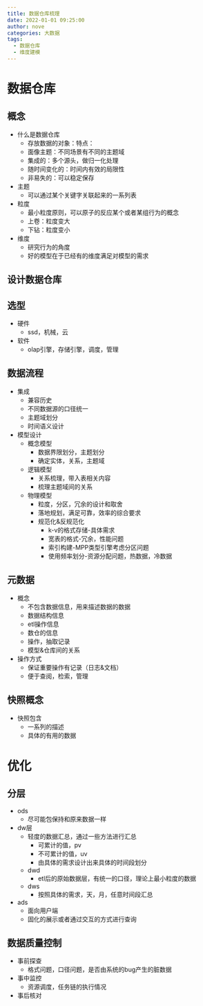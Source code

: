 ```yaml
---
title: 数据仓库梳理
date: 2022-01-01 09:25:00
author: nove
categories: 大数据
tags:
  - 数据仓库
  - 维度建模
---
```

# 数据仓库

## 概念

* 什么是数据仓库
  * 存放数据的对象：特点：
  * 面像主题：不同场景有不同的主题域
  * 集成的：多个源头，做归一化处理
  * 随时间变化的：时间内有效的局限性
  * 非易失的：可以稳定保存
* 主题
  * 可以通过某个关键字关联起来的一系列表
* 粒度
  * 最小粒度原则，可以原子的反应某个或者某组行为的概念
  * 上卷：粒度变大
  * 下钻：粒度变小
* 维度
  * 研究行为的角度
  * 好的模型在于已经有的维度满足对模型的需求

## 设计数据仓库

## 选型

* 硬件
  * ssd，机械，云
* 软件
  * olap引擎，存储引擎，调度，管理

## 数据流程

* 集成
  * 兼容历史
  * 不同数据源的口径统一
  * 主题域划分
  * 时间语义设计
* 模型设计
  * 概念模型
    * 数据界限划分，主题划分
    * 确定实体，关系，主题域
  * 逻辑模型
    * 关系梳理，带入表相关内容
    * 梳理主题域间的关系
  * 物理模型
    * 粒度，分区，冗余的设计和取舍
    * 落地规划，满足可靠，效率的综合要求
    * 规范化&反规范化
      * k-v的格式存储-具体需求
      * 宽表的格式-冗余，性能问题
      * 索引构建-MPP类型引擎考虑分区问题
      * 使用频率划分-资源分配问题，热数据，冷数据

## 元数据

* 概念
  * 不包含数据信息，用来描述数据的数据
  * 数据结构信息
  * etl操作信息
  * 数仓的信息
  * 操作，抽取记录
  * 模型&仓库间的关系
* 操作方式
  * 保证重要操作有记录（日志&文档）
  * 便于查阅，检索，管理

## 快照概念

* 快照包含
  * 一系列的描述
  * 具体的有用的数据

# 优化

## 分层

* ods
  * 尽可能包保持和原来数据一样
* dw层
  * 轻度的数据汇总，通过一些方法进行汇总
    * 可累计的值，pv
    * 不可累计的值，uv
    * 由具体的需求设计出来具体的时间段划分
  * dwd
    * etl后的原始数据层，有统一的口径，理论上最小粒度的数据
  * dws
    * 按照具体的需求，天，月，任意时间段汇总
* ads
  * 面向用户端
  * 固化的展示或者通过交互的方式进行查询

## 数据质量控制

* 事前探查
  * 格式问题，口径问题，是否由系统的bug产生的脏数据
* 事中监控
  * 资源调度，任务链的执行情况
* 事后核对